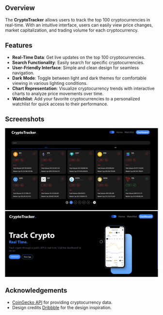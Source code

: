 ## Overview

The **CryptoTracker** allows users to track the top 100 cryptocurrencies in real-time. With an intuitive interface, users can easily view price changes, market capitalization, and trading volume for each cryptocurrency.

## Features

- **Real-Time Data**: Get live updates on the top 100 cryptocurrencies.
- **Search Functionality**: Easily search for specific cryptocurrencies.
- **User-Friendly Interface**: Simple and clean design for seamless navigation.
- **Dark Mode**: Toggle between light and dark themes for comfortable viewing in various lighting conditions.
- **Chart Representation**: Visualize cryptocurrency trends with interactive charts to analyze price movements over time.
- **Watchlist**: Add your favorite cryptocurrencies to a personalized watchlist for quick access to their performance.

## Screenshots

![Screenshot of Cryptocurrency Tracker](src/assets/Screenshot1.png)
![Screenshot of Cryptocurrency Details](src/assets/Screenshot2.png)

## Acknowledgements
- [CoinGecko API](https://www.coingecko.com/en/api) for providing cryptocurrency data.
- Design credits [Dribbble](https://dribbble.com) for the design inspiration.

